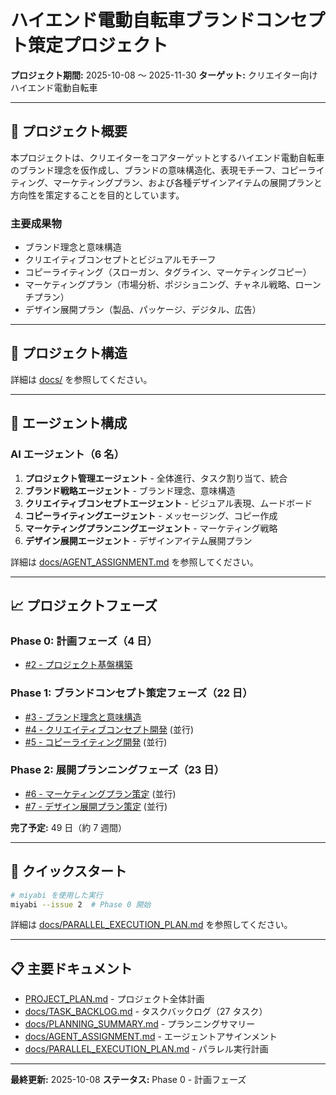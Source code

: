 # ハイエンド電動自転車ブランドコンセプト策定プロジェクト

**プロジェクト期間:** 2025-10-08 〜 2025-11-30
**ターゲット:** クリエイター向けハイエンド電動自転車

---

## 🎯 プロジェクト概要

本プロジェクトは、クリエイターをコアターゲットとするハイエンド電動自転車のブランド理念を仮作成し、ブランドの意味構造化、表現モチーフ、コピーライティング、マーケティングプラン、および各種デザインアイテムの展開プランと方向性を策定することを目的としています。

### 主要成果物
- ブランド理念と意味構造
- クリエイティブコンセプトとビジュアルモチーフ
- コピーライティング（スローガン、タグライン、マーケティングコピー）
- マーケティングプラン（市場分析、ポジショニング、チャネル戦略、ローンチプラン）
- デザイン展開プラン（製品、パッケージ、デジタル、広告）

---

## 📂 プロジェクト構造

詳細は [docs/](docs/) を参照してください。

---

## 🤖 エージェント構成

### AI エージェント（6 名）
1. **プロジェクト管理エージェント** - 全体進行、タスク割り当て、統合
2. **ブランド戦略エージェント** - ブランド理念、意味構造
3. **クリエイティブコンセプトエージェント** - ビジュアル表現、ムードボード
4. **コピーライティングエージェント** - メッセージング、コピー作成
5. **マーケティングプランニングエージェント** - マーケティング戦略
6. **デザイン展開エージェント** - デザインアイテム展開プラン

詳細は [docs/AGENT_ASSIGNMENT.md](docs/AGENT_ASSIGNMENT.md) を参照してください。

---

## 📈 プロジェクトフェーズ

### Phase 0: 計画フェーズ（4 日）
- [#2 - プロジェクト基盤構築](https://github.com/hiromima/test-project/issues/2)

### Phase 1: ブランドコンセプト策定フェーズ（22 日）
- [#3 - ブランド理念と意味構造](https://github.com/hiromima/test-project/issues/3)
- [#4 - クリエイティブコンセプト開発](https://github.com/hiromima/test-project/issues/4) (並行)
- [#5 - コピーライティング開発](https://github.com/hiromima/test-project/issues/5) (並行)

### Phase 2: 展開プランニングフェーズ（23 日）
- [#6 - マーケティングプラン策定](https://github.com/hiromima/test-project/issues/6) (並行)
- [#7 - デザイン展開プラン策定](https://github.com/hiromima/test-project/issues/7) (並行)

**完了予定:** 49 日（約 7 週間）

---

## 🚀 クイックスタート

```bash
# miyabi を使用した実行
miyabi --issue 2  # Phase 0 開始
```

詳細は [docs/PARALLEL_EXECUTION_PLAN.md](docs/PARALLEL_EXECUTION_PLAN.md) を参照してください。

---

## 📋 主要ドキュメント

- [PROJECT_PLAN.md](PROJECT_PLAN.md) - プロジェクト全体計画
- [docs/TASK_BACKLOG.md](docs/TASK_BACKLOG.md) - タスクバックログ（27 タスク）
- [docs/PLANNING_SUMMARY.md](docs/PLANNING_SUMMARY.md) - プランニングサマリー
- [docs/AGENT_ASSIGNMENT.md](docs/AGENT_ASSIGNMENT.md) - エージェントアサインメント
- [docs/PARALLEL_EXECUTION_PLAN.md](docs/PARALLEL_EXECUTION_PLAN.md) - パラレル実行計画

---

**最終更新:** 2025-10-08
**ステータス:** Phase 0 - 計画フェーズ
